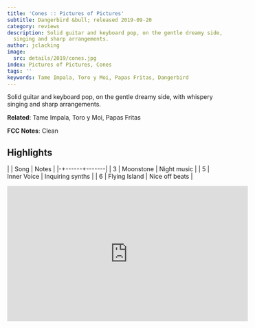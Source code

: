 ```yaml
---
title: 'Cones :: Pictures of Pictures'
subtitle: Dangerbird &bull; released 2019-09-20
category: reviews
description: Solid guitar and keyboard pop, on the gentle dreamy side, with whispery
  singing and sharp arrangements.
author: jclacking
image:
  src: details/2019/cones.jpg
index: Pictures of Pictures, Cones
tags: ''
keywords: Tame Impala, Toro y Moi, Papas Fritas, Dangerbird
---
```

Solid guitar and keyboard pop, on the gentle dreamy side, with whispery singing and sharp arrangements.<!--more-->

**Related**: Tame Impala, Toro y Moi, Papas Fritas

**FCC Notes**: Clean

## Highlights

| | Song | Notes |
|-+------+-------|
| 3 | Moonstone | Night music |
| 5 | Inner Voice | Inquiring synths |
| 6 | Flying Island | Nice off beats |

<div class="tlo-detail-video"><iframe width="560" height="315" src="https://www.youtube.com/embed/JYbJ5JdQrlk" frameborder="0" allow="autoplay; encrypted-media" allowfullscreen></iframe></div>

